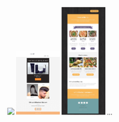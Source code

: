 <img style="width:100px" src="https://github.com/mariolawolska/emails/blob/master/img_emails/pngMcBoutique-1.png">
<img style="width:100px" src = "https://github.com/mariolawolska/emails/blob/master/img_emails/monat_shine_campain-768x1120.png">
<img style="width:100px" src = "https://github.com/mariolawolska/emails/blob/master/img_emails/pizza_email-768x1898.jpg">
...
